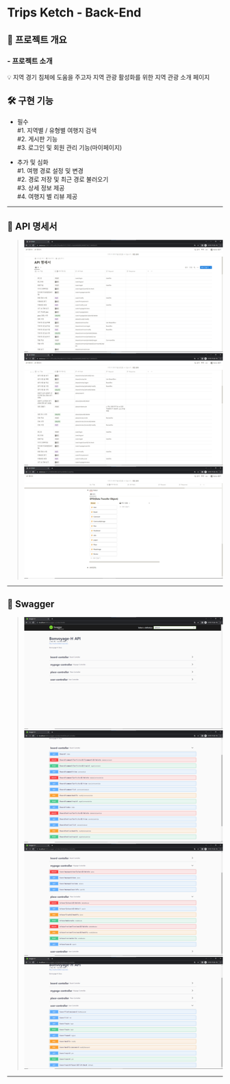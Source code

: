# Trips Ketch - Back-End 



##  📑 프로젝트 개요

### - 프로젝트 소개
<aside>
💡 지역 경기 침체에 도움을 주고자 지역 관광 활성화를 위한 지역 관광 소개 페이지
</aside>
       
      
    

## 🛠 구현 기능

- 필수  
#1. 지역별 / 유형별 여행지 검색  
#2. 게시판 기능    
#3. 로그인 및 회원 관리 기능(마이페이지)

- 추가 및 심화  
#1. 여행 경로 설정 및 변경   
#2. 경로 저장 및 최근 경로 불러오기   
#3. 상세 정보 제공   
#4. 여행지 별 리뷰 제공

<hr/>

## :memo: API 명세서

> ![Alt text](/screenshots/API%20명세서_1.png "API 명세서")
> ![Alt text](/screenshots/API%20명세서_2.png "API 명세서")
> ![Alt text](/screenshots/API%20명세서_3.png "API 명세서")

<hr/>

## :rocket: Swagger

> ![Alt text](/screenshots/Swagger_1.png "Swagger")
> ![Alt text](/screenshots/Swagger_2.png "Swagger")
> ![Alt text](/screenshots/Swagger_3.png "Swagger")
> ![Alt text](/screenshots/Swagger_4.png "Swagger")

---

